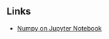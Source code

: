 ## Links
* [Numpy on Jupyter Notebook](https://github.com/odalric2315/MLBookCamp/blob/main/Introduction%20to%20Machine%20Learning/Numpy.ipynb)
